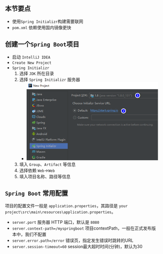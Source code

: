 ## 本节要点
- 使用`Spring Initializr`构建需要联网
- `pom.xml` 依赖使用国内镜像更快

## 创建一个`Spring Boot`项目
- 启动 `IntelliJ IDEA`
- `Create New Project`
- `Spring Initializr`
    1. 选择 `JDK` 所在目录
    2. 选择 `Spring Initializr` 服务器
        - ![Spring Initializr](/resource/image/java/spring-boot2/2018-06-01_224731.png)
    3. 填入 `Group`、`Artifact` 等信息
    4. 选择依赖 `Web`->`Web`
    5. 填入项目名称、路径等信息

## `Spring Boot` 常用配置
项目的配置文件一般是 `application.properties`，其路径是 `your project\src\main\resources\application.properties`。
- `server.port` 服务器 HTTP 端口，默认是 `8080`  
- `server.context-path=/myspringboot`  项目contextPath，一般在正式发布版本中，我们不配置
- `server.error.path=/error` 错误页，指定发生错误时跳转的URL
- `server.session-timeout=60` session最大超时时间(分钟)，默认为30
